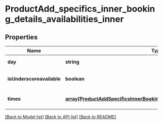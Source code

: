 # ProductAdd_specifics_inner_booking_details_availabilities_inner

## Properties
Name | Type | Description | Notes
------------ | ------------- | ------------- | -------------
**day** | **string** |  | [default to null]
**isUnderscoreavailable** | **boolean** |  | [optional] [default to true]
**times** | [**array[ProductAddSpecificsInnerBookingDetailsAvailabilitiesInnerTimesInner]**](ProductAddSpecificsInnerBookingDetailsAvailabilitiesInnerTimesInner.md) |  | [optional] [default to null]

[[Back to Model list]](../README.md#documentation-for-models) [[Back to API list]](../README.md#documentation-for-api-endpoints) [[Back to README]](../README.md)


